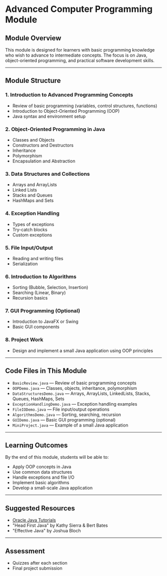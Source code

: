 # Advanced Computer Programming Module

## Module Overview
This module is designed for learners with basic programming knowledge who wish to advance to intermediate concepts. The focus is on Java, object-oriented programming, and practical software development skills.

---

## Module Structure

### 1. Introduction to Advanced Programming Concepts
- Review of basic programming (variables, control structures, functions)
- Introduction to Object-Oriented Programming (OOP)
- Java syntax and environment setup

### 2. Object-Oriented Programming in Java
- Classes and Objects
- Constructors and Destructors
- Inheritance
- Polymorphism
- Encapsulation and Abstraction

### 3. Data Structures and Collections
- Arrays and ArrayLists
- Linked Lists
- Stacks and Queues
- HashMaps and Sets

### 4. Exception Handling
- Types of exceptions
- Try-catch blocks
- Custom exceptions

### 5. File Input/Output
- Reading and writing files
- Serialization

### 6. Introduction to Algorithms
- Sorting (Bubble, Selection, Insertion)
- Searching (Linear, Binary)
- Recursion basics

### 7. GUI Programming (Optional)
- Introduction to JavaFX or Swing
- Basic GUI components

### 8. Project Work
- Design and implement a small Java application using OOP principles

---

## Code Files in This Module

- `BasicReview.java` — Review of basic programming concepts
- `OOPDemo.java` — Classes, objects, inheritance, polymorphism
- `DataStructuresDemo.java` — Arrays, ArrayLists, LinkedLists, Stacks, Queues, HashMaps, Sets
- `ExceptionHandlingDemo.java` — Exception handling examples
- `FileIODemo.java` — File input/output operations
- `AlgorithmsDemo.java` — Sorting, searching, recursion
- `GUIDemo.java` — Basic GUI programming (optional)
- `MiniProject.java` — Example of a small Java application

---

## Learning Outcomes
By the end of this module, students will be able to:
- Apply OOP concepts in Java
- Use common data structures
- Handle exceptions and file I/O
- Implement basic algorithms
- Develop a small-scale Java application

---

## Suggested Resources
- [Oracle Java Tutorials](https://docs.oracle.com/javase/tutorial/)
- "Head First Java" by Kathy Sierra & Bert Bates
- "Effective Java" by Joshua Bloch

---

## Assessment
- Quizzes after each section
- Final project submission


